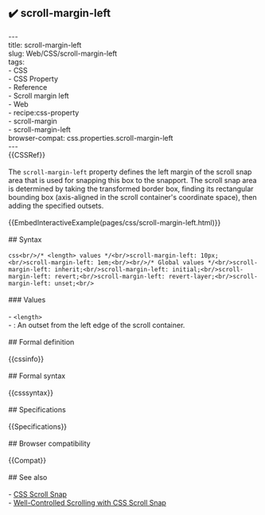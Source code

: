 ## ✔️ scroll-margin-left 
 ---<br/>title: scroll-margin-left<br/>slug: Web/CSS/scroll-margin-left<br/>tags:<br/>  - CSS<br/>  - CSS Property<br/>  - Reference<br/>  - Scroll margin left<br/>  - Web<br/>  - recipe:css-property<br/>  - scroll-margin<br/>  - scroll-margin-left<br/>browser-compat: css.properties.scroll-margin-left<br/>---<br/>{{CSSRef}}<br/><br/>The `scroll-margin-left` property defines the left margin of the scroll snap area that is used for snapping this box to the snapport. The scroll snap area is determined by taking the transformed border box, finding its rectangular bounding box (axis-aligned in the scroll container's coordinate space), then adding the specified outsets.<br/><br/>{{EmbedInteractiveExample(pages/css/scroll-margin-left.html)}}<br/><br/>## Syntax<br/><br/>```css<br/>/* <length> values */<br/>scroll-margin-left: 10px;<br/>scroll-margin-left: 1em;<br/><br/>/* Global values */<br/>scroll-margin-left: inherit;<br/>scroll-margin-left: initial;<br/>scroll-margin-left: revert;<br/>scroll-margin-left: revert-layer;<br/>scroll-margin-left: unset;<br/>```<br/><br/>### Values<br/><br/>- `<length>`<br/>  - : An outset from the left edge of the scroll container.<br/><br/>## Formal definition<br/><br/>{{cssinfo}}<br/><br/>## Formal syntax<br/><br/>{{csssyntax}}<br/><br/>## Specifications<br/><br/>{{Specifications}}<br/><br/>## Browser compatibility<br/><br/>{{Compat}}<br/><br/>## See also<br/><br/>- [CSS Scroll Snap](/en-US/docs/Web/CSS/CSS_Scroll_Snap)<br/>- [Well-Controlled Scrolling with CSS Scroll Snap](https://web.dev/css-scroll-snap/)<br/>